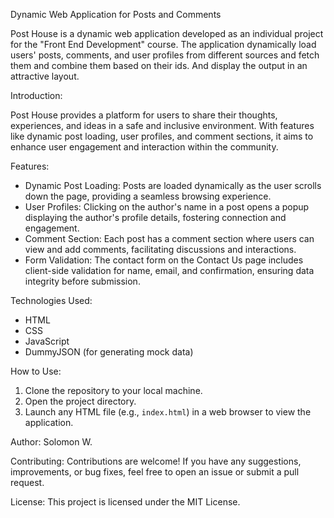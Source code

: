Dynamic Web Application for Posts and Comments

Post House is a dynamic web application developed as an individual project for the "Front End Development" course.
The application dynamically load users' posts, comments, and user profiles from different sources and fetch them and combine them based on their ids. 
And display the output in an attractive layout.

Introduction:

Post House provides a platform for users to share their thoughts, experiences, and ideas in a safe and inclusive environment. With features like dynamic post loading, user profiles, and comment sections, it aims to enhance user engagement and interaction within the community.

Features:

- Dynamic Post Loading: Posts are loaded dynamically as the user scrolls down the page, providing a seamless browsing experience.
- User Profiles: Clicking on the author's name in a post opens a popup displaying the author's profile details, fostering connection and engagement.
- Comment Section: Each post has a comment section where users can view and add comments, facilitating discussions and interactions.
- Form Validation: The contact form on the Contact Us page includes client-side validation for name, email, and confirmation, ensuring data integrity before submission.

Technologies Used:

- HTML
- CSS
- JavaScript
- DummyJSON (for generating mock data)

How to Use:

1. Clone the repository to your local machine.
2. Open the project directory.
3. Launch any HTML file (e.g., `index.html`) in a web browser to view the application.

Author: Solomon W.

Contributing:
Contributions are welcome! If you have any suggestions, improvements, or bug fixes, feel free to open an issue or submit a pull request.

License:
This project is licensed under the MIT License.
